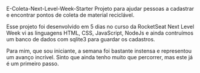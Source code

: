 E-Coleta-Next-Level-Week-Starter
Projeto para ajudar pessoas a cadastrar e encontrar pontos de coleta de material reciclável.

Esse projeto foi desenvolvido em 5 dias no curso da RocketSeat Next Level Week vi as linguagens HTML, CSS, JavaScript, NodeJs e ainda contruímos um banco de dados com sqlite3 para guardar os cadastros. 

Para mim, que sou iniciante, a semana foi bastante instensa e representou um avanço incrível. Sinto que ainda tenho muito que percorrer, mas este já é um primeiro passo.


